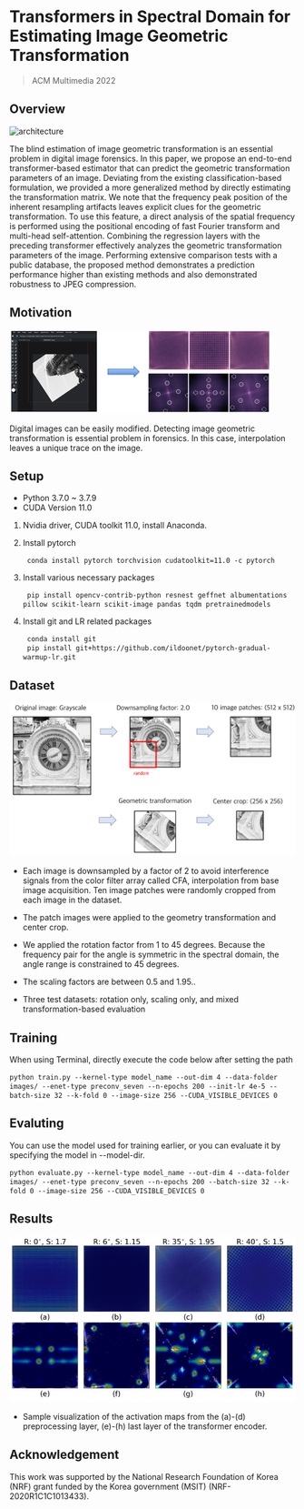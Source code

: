 # Transformers in Spectral Domain for Estimating Image Geometric Transformation

> ACM Multimedia 2022


## Overview
![architecture](./assets/architecture.PNG)

The blind estimation of image geometric transformation is an essential problem in digital image forensics. In this paper, we propose an end-to-end transformer-based estimator that can predict the geometric transformation parameters of an image. Deviating from the existing classification-based formulation, we provided a more generalized method by directly estimating the transformation matrix. We note that the frequency peak position of the inherent resampling artifacts leaves explicit clues for the geometric transformation. To use this feature, a direct analysis of the spatial frequency is performed using the positional encoding of fast Fourier transform and multi-head self-attention. Combining the regression layers with the preceding transformer effectively analyzes the geometric transformation parameters of the image. Performing extensive comparison tests with a public database, the proposed method demonstrates a prediction performance higher than existing methods and also demonstrated robustness to JPEG compression.


## Motivation

![motivation](./assets/motivation.PNG)

Digital images can be easily modified. Detecting image geometric transformation is essential problem in forensics. In this case, interpolation leaves a unique trace on the image.


## Setup

- Python 3.7.0 ~ 3.7.9
- CUDA Version 11.0

1. Nvidia driver, CUDA toolkit 11.0, install Anaconda.

2. Install pytorch

        conda install pytorch torchvision cudatoolkit=11.0 -c pytorch

3. Install various necessary packages

        pip install opencv-contrib-python resnest geffnet albumentations pillow scikit-learn scikit-image pandas tqdm pretrainedmodels

4. Install git and LR related packages

        conda install git
        pip install git+https://github.com/ildoonet/pytorch-gradual-warmup-lr.git




## Dataset


![dataset](./assets/dataset.PNG)

- Each image is downsampled by a factor of 2 to avoid interference signals from the color filter array called CFA, interpolation from base image acquisition. Ten image patches were randomly cropped from each image in the dataset.

- The patch images were applied to the geometry transformation and center crop.

- We applied the rotation factor from 1 to 45 degrees. Because the frequency pair for the angle is symmetric in the spectral domain, the angle range is constrained to 45 degrees.

- The scaling factors are between 0.5 and 1.95..

- Three test datasets: rotation only, scaling only, and mixed transformation-based evaluation

## Training

When using Terminal, directly execute the code below after setting the path

	python train.py --kernel-type model_name --out-dim 4 --data-folder images/ --enet-type preconv_seven --n-epochs 200 --init-lr 4e-5 --batch-size 32 --k-fold 0 --image-size 256 --CUDA_VISIBLE_DEVICES 0

## Evaluting

 You can use the model used for training earlier, or you can evaluate it by specifying the model in --model-dir.

	python evaluate.py --kernel-type model_name --out-dim 4 --data-folder images/ --enet-type preconv_seven --n-epochs 200 --batch-size 32 --k-fold 0 --image-size 256 --CUDA_VISIBLE_DEVICES 0

## Results
![dataset](./assets/activation_map.png)

- Sample visualization of the activation maps from the (a)-(d) preprocessing layer, (e)-(h) last layer of the transformer encoder.


## Acknowledgement

This work was supported by the National Research Foundation of Korea (NRF) grant funded by the Korea government (MSIT) (NRF-2020R1C1C1013433).

